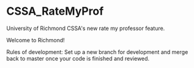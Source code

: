 # CSSA_RateMyProf

University of Richmond CSSA's new rate my professor feature.

Welcome to Richmond!

Rules of development: Set up a new branch for development and merge back to master once your code is finished and reviewed.
